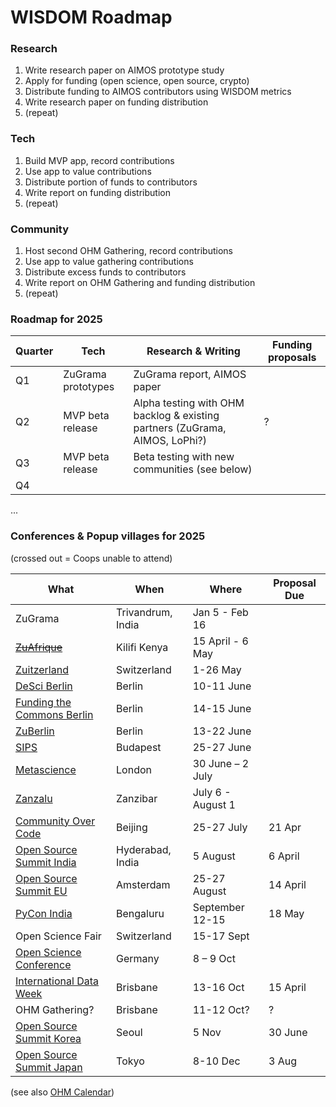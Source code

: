 # WISDOM Roadmap

### Research
1. Write research paper on AIMOS prototype study
2. Apply for funding (open science, open source, crypto)
3. Distribute funding to AIMOS contributors using WISDOM metrics
4. Write research paper on funding distribution
5. (repeat)

### Tech
1. Build MVP app, record contributions
2. Use app to value contributions
3. Distribute portion of funds to contributors
4. Write report on funding distribution
5. (repeat)

### Community
1. Host second OHM Gathering, record contributions
2. Use app to value gathering contributions
3. Distribute excess funds to contributors
4. Write report on OHM Gathering and funding distribution
5. (repeat)

### Roadmap for 2025

| Quarter | Tech | Research & Writing | Funding proposals |
| --- | --- | --- | --- |
| Q1 | ZuGrama prototypes | ZuGrama report, AIMOS paper | 
| Q2 | MVP beta release | Alpha testing with OHM backlog & existing partners (ZuGrama, AIMOS, LoPhi?) | ? |
| Q3 | MVP beta release | Beta testing with new communities (see below) |
| Q4 | 
...

### Conferences & Popup villages for 2025
(crossed out = Coops unable to attend)

| What    | When | Where | Proposal Due |
| --- | --- | --- | --- |
| ZuGrama | Trivandrum, India | Jan 5 - Feb 16 | 
| ~~[ZuAfrique](https://zuafrique.onrender.com/)~~ | Kilifi Kenya | 15 April - 6 May | 
| [Zuitzerland](https://zuitzerland.ch/) | Switzerland | 1-26 May | 
| [DeSci Berlin](https://www.desci.berlin/) | Berlin | 10-11 June | 
| [Funding the Commons Berlin](https://www.fundingthecommons.io/) | Berlin |  14-15 June | 
| [ZuBerlin](https://zuberlin.city/) | Berlin | 13-22 June | 
| [SIPS](https://www.improvingpsych.org/SIPS2025/) | Budapest | 25-27 June  |
| [Metascience](https://metascience.info/) | London | 30 June – 2 July |
| [Zanzalu](https://lu.ma/1kzrdu3s) | Zanzibar | July 6 - August 1 |
| [Community Over Code](https://sessionize.com/communityovercode-asia-2025/) | Beijing | 25-27 July | 21 Apr |
| [Open Source Summit India](https://events.linuxfoundation.org/open-source-summit-india/) | Hyderabad, India | 5 August | 6 April |
| [Open Source Summit EU](https://events.linuxfoundation.org/open-source-summit-europe/program/cfp/) | Amsterdam | 25-27 August | 14 April |
| [PyCon India](https://in.pycon.org/2025/cfp/) | Bengaluru | September 12-15 | 18 May |
| Open Science Fair | Switzerland | 15-17 Sept |
| [Open Science Conference](https://www.open-science-conference.eu/) | Germany | 8 – 9 Oct |
| [International Data Week](https://idw2025.org/) | Brisbane | 13-16 Oct | 15 April |
| OHM Gathering? | Brisbane | 11-12 Oct? | ? |
| [Open Source Summit Korea](https://events.linuxfoundation.org/open-source-summit-india/) | Seoul | 5 Nov | 30 June |
| [Open Source Summit Japan](https://events.linuxfoundation.org/open-source-summit-japan/) | Tokyo | 8-10 Dec | 3 Aug |

(see also [OHM Calendar](https://calendar.google.com/calendar/u/0?cid=b3BlbmhlYXJ0bWluZC5vcmdAZ21haWwuY29t))
